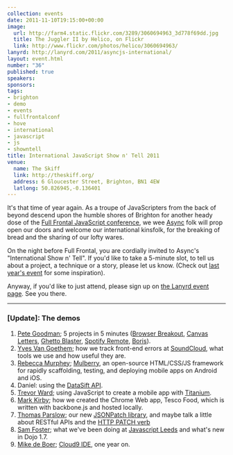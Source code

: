 ```yaml
---
collection: events
date: 2011-11-10T19:15:00+00:00
image: 
  url: http://farm4.static.flickr.com/3289/3060694963_3d778f69dd.jpg
  title: The Juggler II by Helico, on Flickr
  link: http://www.flickr.com/photos/helico/3060694963/
lanyrd: http://lanyrd.com/2011/asyncjs-international/
layout: event.html
number: "36"
published: true
speakers: 
sponsors: 
tags: 
- brighton
- demo
- events
- fullfrontalconf
- hove
- international
- javascript
- js
- showntell
title: International JavaScript Show n' Tell 2011
venue: 
  name: The Skiff
  link: http://theskiff.org/
  address: 6 Gloucester Street, Brighton, BN1 4EW
  latlong: 50.826945,-0.136401
---
```


<p>It's that time of year again. As a troupe of JavaScripters from the back of beyond descend upon the humble shores of Brighton for another heady dose of the <a href="http://2011.full-frontal.org">Full Frontal JavaScript conference</a>, we wee <a href="http://asyncjs.com">Async</a> folk will prop open our doors and welcome our international kinsfolk, for the breaking of bread and the sharing of our lofty wares.</p>

<p>On the night before Full Frontal, you are cordially invited to <span class="summary">Async's "International Show n' Tell"</span>. If you'd like to take a 5-minute slot, to tell us about a project, a technique or a story, please let us know. (Check out <a href="http://asyncjs.com/showntell3/">last year's event</a> for some inspiration).</p>

<p>Anyway, if you'd like to just attend, please sign up on <a href="http://lanyrd.com/2011/asyncjs-international">the Lanyrd event page</a>. See you there.</p>

<hr />

### [Update]: The demos

1. [Pete Goodman](http://petegoodman.com); 5 projects in 5 minutes ([Browser Breakout](http://petegoodman.com/labs/js-canvas-browser-breakout/), [Canvas Letters](http://petegoodman.com/labs/javascript-canvas-letters/), [Ghetto Blaster](http://petegoodman.com/labs/ghetto-blaster-php-js-soundboard/), [Spotify Remote](http://petegoodman.com/labs/spotify-remote/), [Boris](http://petegoodman.com/labs/boris-localhost-browser/)).
1. [Yves Van Goethem](http://yves.vg); how we track front-end errors at [SoundCloud](http://soundcloud.com), what tools we use and how useful they are.
1. [Rebecca Murphey](http://rmurphey.com); [Mulberry](http://toura.github.com/mulberry), an open-source HTML/CSS/JS framework for rapidly scaffolding, testing, and deploying mobile apps on Android and iOS.
1. Daniel: using the [DataSift API](http://dev.datasift.com).
1. [Trevor Ward](http://thewarpedcoder.net); using JavaScript to create a mobile app with [Titanium](https://www.appcelerator.com/platform).
1. [Mark Kirby](http://mark-kirby.co.uk); how we created the Chrome Web app, Tesco Food, which is written with backbone.js and hosted locally.
1. [Thomas Parslow](http://almostobsolete.net); our new [JSONPatch library](https://github.com/dharmafly/jsonpatch.js), and maybe talk a little about RESTful APIs and the [HTTP PATCH verb](https://tools.ietf.org/html/rfc5789)
1. [Sam Foster](http://leedsjs.org); what we've been doing at [Javascript Leeds](http://leedsjs.org) and what's new in Dojo 1.7.
1. [Mike de Boer](https://twitter.com/mikedeboer); [Cloud9 IDE](http://c9.io), one year on.
